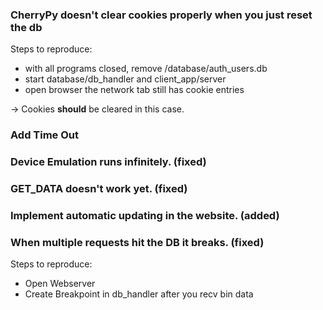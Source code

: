### CherryPy doesn't clear cookies properly when you just reset the db
Steps to reproduce:
- with all programs closed, remove /database/auth_users.db
- start database/db_handler and client_app/server
- open browser the network tab still has cookie entries

-> Cookies **should** be cleared in this case.

### Add Time Out

### Device Emulation runs infinitely. (fixed)

### GET_DATA doesn't work yet. (fixed)

### Implement automatic updating in the website. (added)


### When multiple requests hit the DB it breaks. (fixed)
Steps to reproduce:
- Open Webserver
- Create Breakpoint in db_handler after you recv bin data